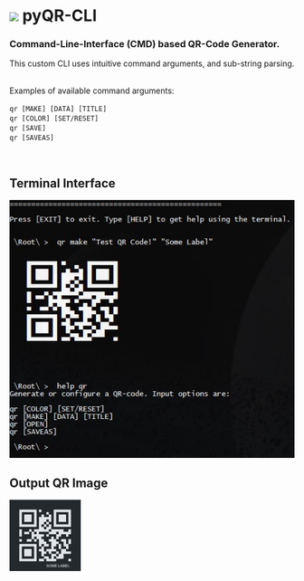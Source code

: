 # <img src="https://img.icons8.com/fluency/2x/qr-code.png"> pyQR-CLI 

### Command-Line-Interface (CMD) based QR-Code Generator.
This custom CLI uses intuitive command arguments, and sub-string parsing.

<br>
Examples of available command arguments:

`qr [MAKE] [DATA] [TITLE]`
<br>`qr [COLOR] [SET/RESET]`
<br>`qr [SAVE]`
<br>`qr [SAVEAS]`

<br>

## Terminal Interface 
<img src="assets/img/demo1.JPG">

<br>

## Output QR Image 
<img width="25%" src="qrcode-test.png">
